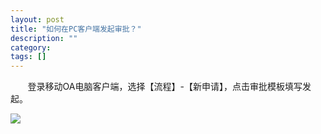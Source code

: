 ```yaml
---
layout: post
title: "如何在PC客户端发起审批？"
description: ""
category: 
tags: []
---
```

&#160; &#160; &#160; &#160;登录移动OA电脑客户端，选择【流程】-【新申请】，点击审批模板填写发起。

![](../../../oahelps_img/liucheng.png)
